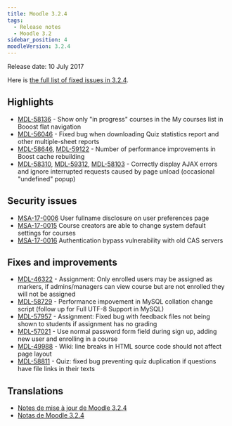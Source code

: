 ```yaml
---
title: Moodle 3.2.4
tags:
  - Release notes
  - Moodle 3.2
sidebar_position: 4
moodleVersion: 3.2.4
---
```

Release date: 10 July 2017

Here is [the full list of fixed issues in 3.2.4](https://tracker.moodle.org/secure/IssueNavigator!executeAdvanced.jspa?jqlQuery=project+%3D+mdl+AND+resolution+%3D+fixed+AND+fixVersion+in+%28%223.2.4%22%29+ORDER+BY+priority+DESC&runQuery=true&clear=true).

## Highlights

- [MDL-58136](https://tracker.moodle.org/browse/MDL-58136) - Show only "in progress" courses in the My courses list in Booost flat navigation
- [MDL-56046](https://tracker.moodle.org/browse/MDL-56046) - Fixed bug when downloading Quiz statistics report and other multiple-sheet reports
- [MDL-58646](https://tracker.moodle.org/browse/MDL-58646), [MDL-59122](https://tracker.moodle.org/browse/MDL-59122) - Number of performance improvements in Boost cache rebuilding
- [MDL-58310](https://tracker.moodle.org/browse/MDL-58310), [MDL-59312](https://tracker.moodle.org/browse/MDL-59312), [MDL-58103](https://tracker.moodle.org/browse/MDL-58103) - Correctly display AJAX errors and ignore interrupted requests caused by page unload (occasional "undefined" popup)

## Security issues

- [MSA-17-0006](https://moodle.org/mod/forum/discuss.php?d=355554) User fullname disclosure on user preferences page
- [MSA-17-0015](https://moodle.org/mod/forum/discuss.php?d=355556) Course creators are able to change system default settings for courses
- [MSA-17-0016](https://moodle.org/mod/forum/discuss.php?d=355557) Authentication bypass vulnerability with old CAS servers

## Fixes and improvements

- [MDL-46322](https://tracker.moodle.org/browse/MDL-46322) - Assignment: Only enrolled users may be assigned as markers, if admins/managers can view course but are not enrolled they will not be assigned
- [MDL-58729](https://tracker.moodle.org/browse/MDL-58729) - Performance impovement in MySQL collation change script (follow up for Full UTF-8 Support in MySQL)
- [MDL-57957](https://tracker.moodle.org/browse/MDL-57957) - Assignment: Fixed bug with feedback files not being shown to students if assignment has no grading
- [MDL-57021](https://tracker.moodle.org/browse/MDL-57021) - Use normal password form field during sign up, adding new user and enrolling in a course
- [MDL-49988](https://tracker.moodle.org/browse/MDL-49988) - Wiki: line breaks in HTML source code should not affect page layout
- [MDL-58811](https://tracker.moodle.org/browse/MDL-58811) - Quiz: fixed bug preventing quiz duplication if questions have file links in their texts

## Translations

- [Notes de mise à jour de Moodle 3.2.4](https://docs.moodle.org/fr/Notes_de_mise_à_jour_de_Moodle_3.2.4)
- [Notas de Moodle 3.2.4](https://docs.moodle.org/es/Notas_de_Moodle_3.2.4)
